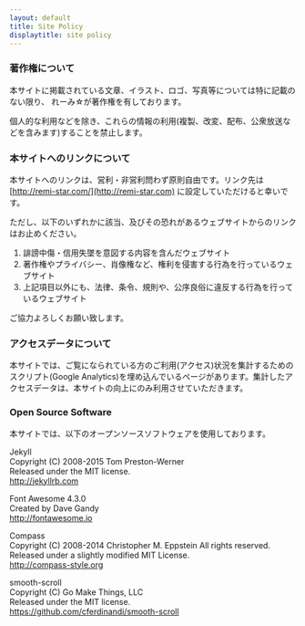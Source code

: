 ```yaml
---
layout: default
title: Site Policy
displaytitle: site policy
---
```

### 著作権について
本サイトに掲載されている文章、イラスト、ロゴ、写真等については特に記載のない限り、
れーみ&#x2606;が著作権を有しております。

個人的な利用などを除き、これらの情報の利用(複製、改変、配布、公衆放送などを含みます)することを禁止します。

### 本サイトへのリンクについて
本サイトへのリンクは、営利・非営利問わず原則自由です。リンク先は
[http://remi-star.com/](http://remi-star.com)
に設定していただけると幸いです。

ただし、以下のいずれかに該当、及びその恐れがあるウェブサイトからのリンクはお止めください。

1) 誹謗中傷・信用失墜を意図する内容を含んだウェブサイト  
2) 著作権やプライバシー、肖像権など、権利を侵害する行為を行っているウェブサイト  
3) 上記項目以外にも、法律、条令、規則や、公序良俗に違反する行為を行っているウェブサイト  

ご協力よろしくお願い致します。

### アクセスデータについて
本サイトでは、ご覧になられている方のご利用(アクセス)状況を集計するためのスクリプト(Google Analytics)を埋め込んでいるページがあります。集計したアクセスデータは、本サイトの向上にのみ利用させていただきます。

### Open Source Software
本サイトでは、以下のオープンソースソフトウェアを使用しております。

Jekyll  
Copyright (C) 2008-2015 Tom Preston-Werner  
Released under the MIT license.  
<a href="http://jekyllrb.com" target="_blank">http://jekyllrb.com</a>

Font Awesome 4.3.0  
Created by Dave Gandy  
<a href="http://fontawesome.io" target="_blank">http://fontawesome.io</a>

Compass  
Copyright (C) 2008-2014 Christopher M. Eppstein All rights reserved.  
Released under a slightly modified MIT License.  
<a href="http://compass-style.org" target="_blank">http://compass-style.org</a>

smooth-scroll  
Copyright (C) Go Make Things, LLC  
Released under the MIT license.  
<a href="https://github.com/cferdinandi/smooth-scroll" target="_blank">https://github.com/cferdinandi/smooth-scroll</a>